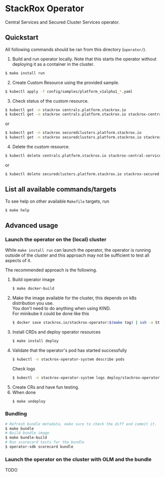 # StackRox Operator

Central Services and Secured Cluster Services operator.

## Quickstart

All following commands should be ran from this directory (`operator/`).

1. Build and run operator locally. Note that this starts the operator without deploying it as a container in the cluster.

```bash
$ make install run
```

2. Create Custom Resource using the provided sample.

```bash
$ kubectl apply -f config/samples/platform_v1alpha1_*.yaml
```

3. Check status of the custom resource.

```bash
$ kubectl get -n stackrox centrals.platform.stackrox.io
$ kubectl get -n stackrox centrals.platform.stackrox.io stackrox-central-services --output=json
```

or

```bash
$ kubectl get -n stackrox securedclusters.platform.stackrox.io
$ kubectl get -n stackrox securedclusters.platform.stackrox.io stackrox-secured-cluster-services --output=json
```

4. Delete the custom resource.

```bash
$ kubectl delete centrals.platform.stackrox.io stackrox-central-services
```

or

```bash
$ kubectl delete securedclusters.platform.stackrox.io stackrox-secured-cluster-services
```

## List all available commands/targets

To see help on other available `Makefile` targets, run

```bash
$ make help
```

## Advanced usage

### Launch the operator on the (local) cluster

While `make install run` can launch the operator, the operator is running outside of the cluster and this approach may not be sufficient to test all aspects of it.

The recommended approach is the following.

1. Build operator image
   ```bash
   $ make docker-build
   ```
2. Make the image available for the cluster, this depends on k8s distribution you use.  
   You don't need to do anything when using KIND.  
   For minikube it could be done like this
   ```bash
   $ docker save stackrox.io/stackrox-operator:$(make tag) | ssh -o StrictHostKeyChecking=no -i $(minikube ssh-key) docker@$(minikube ip) docker load
   ```
3. Install CRDs and deploy operator resources
   ```bash
   $ make install deploy
   ```
4. Validate that the operator's pod has started successfully
   ```bash
   $ kubectl -n stackrox-operator-system describe pods
   ```
   Check logs
   ```bash
   $ kubectl -n stackrox-operator-system logs deploy/stackrox-operator-controller-manager manager -f
   ```
5. Create CRs and have fun testing.
6. When done
   ```bash
   $ make undeploy
   ```

### Bundling

```bash
# Refresh bundle metadata, make sure to check the diff and commit it.
$ make bundle
# Build bundle image
$ make bundle-build
# Run scorecard tests for the bundle
$ operator-sdk scorecard bundle
```

### Launch the operator on the cluster with OLM and the bundle

TODO
